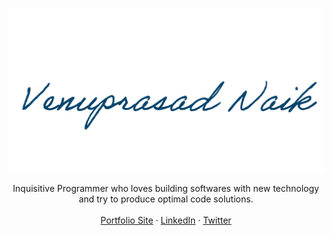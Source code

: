 ![Eana Hufwe](https://raw.githubusercontent.com/venuprasadnaik/venuprasadnaik/master/sign.png)

<p align="center">
Inquisitive Programmer who loves building softwares with new technology and try to produce optimal code solutions.<br>
<br>
<a href="https://venuprasad.in">Portfolio Site</a>
 · <a href="https://www.linkedin.com/in/venuprasad/">LinkedIn</a>
 · <a href="https://twitter.com/venuprasad_naik">Twitter</a>
<br>
<br>
<br>
<br>
</p>
